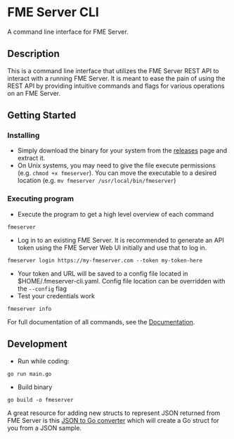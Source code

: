 # FME Server CLI

A command line interface for FME Server.

## Description

This is a command line interface that utilizes the FME Server REST API to interact with a running FME Server. It is meant to ease the pain of using the REST API by providing intuitive commands and flags for various operations on an FME Server.

## Getting Started

### Installing

* Simply download the binary for your system from the [releases](https://github.com/safesoftware/fmeserver-cli/releases) page and extract it.
* On Unix systems, you may need to give the file execute permissions (e.g. `chmod +x fmeserver`). You can move the executable to a desired location (e.g. `mv fmeserver /usr/local/bin/fmeserver`)

### Executing program

* Execute the program to get a high level overview of each command
```
fmeserver
```
* Log in to an existing FME Server. It is recommended to generate an API token using the FME Server Web UI initially and use that to log in.
```
fmeserver login https://my-fmeserver.com --token my-token-here
```
* Your token and URL will be saved to a config file located in $HOME/.fmeserver-cli.yaml. Config file location can be overridden with the `--config` flag
* Test your credentials work
```
fmeserver info
```

For full documentation of all commands, see the [Documentation](docs/fmeserver.md).


## Development

* Run while coding:
```
go run main.go
```
* Build binary
```
go build -o fmeserver
```

A great resource for adding new structs to represent JSON returned from FME Server is this [JSON to Go converter](https://mholt.github.io/json-to-go/) which will create a Go struct for you from a JSON sample.
